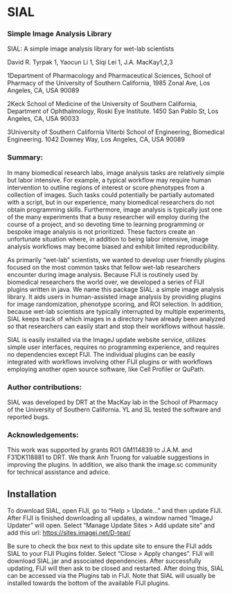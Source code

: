 # SIAL
### Simple Image Analysis Library

SIAL: A simple image analysis library for wet-lab scientists

David R. Tyrpak 1, 
Yaocun Li 1, 
Siqi Lei 1, 
J.A. MacKay1,2,3

1Department of Pharmacology and Pharmaceutical Sciences, School of Pharmacy of the University of Southern California, 1985 Zonal Ave, Los Angeles, CA, USA 90089 

2Keck School of Medicine of the University of Southern California, Department of Ophthalmology, Roski Eye Institute. 1450 San Pablo St, Los Angeles, CA, USA 90033

3University of Southern California Viterbi School of Engineering, Biomedical Engineering. 1042 Downey Way, Los Angeles, CA, USA 90089

### Summary:

In many biomedical research labs, image analysis tasks are relatively simple but labor intensive. For example, a typical workflow may require human intervention to outline regions of interest or score phenotypes from a collection of images. Such tasks could potentially be partially automated with a script, but in our experience, many biomedical researchers do not obtain programming skills. Furthermore, image analysis is typically just one of the many experiments that a busy researcher will employ during the course of a project, and so devoting time to learning programming or bespoke image analysis is not prioritized. These factors create an unfortunate situation where, in addition to being labor intensive, image analysis workflows may become biased and exhibit limited reproducibility. 

As primarily “wet-lab” scientists, we wanted to develop user friendly plugins focused on the most common tasks that fellow wet-lab researchers encounter during image analysis.  Because FIJI is routinely used by biomedical researchers the world over, we developed a series of FIJI plugins written in java.  We name this package SIAL: a simple image analysis library. It aids users in human-assisted image analysis by providing plugins for image randomization, phenotype scoring, and ROI selection. In addition, because wet-lab scientists are typically interrupted by multiple experiments, SIAL keeps track of which images in a directory have already been analyzed so that researchers can easily start and stop their workflows without hassle.

SIAL is easily installed via the ImageJ update website service, utilizes simple user interfaces, requires no programming experience, and requires no dependencies except FIJI. The individual plugins can be easily integrated with workflows involving other FIJI plugins or with workflows employing another open source software, like Cell Profiler or QuPath. 

### Author contributions:
SIAL was developed by DRT at the MacKay lab in the School of Pharmacy of the University of Southern California. YL and SL tested the software and reported bugs.

### Acknowledgements:
This work was supported by grants RO1 GM114839 to J.A.M. and F31DK118881 to DRT. We thank Anh Truong for valuable suggestions in improving the plugins. In addition, we also thank the image.sc community for technical assistance and advice.

## Installation
To download SIAL, open FIJI, go to “Help > Update…” and then update FIJI. After FIJI is finished downloading all updates, a window named “ImageJ Updater” will open. Select “Manage Update Sites > Add update site” and add this url: https://sites.imagej.net/D-tear/

Be sure to check the box next to this update site to ensure the FIJI adds SIAL to your FIJI Plugins folder. Select “Close > Apply changes”. FIJI will download SIAL.jar and associated dependencies. After successfully updating, FIJI will then ask to be closed and restarted. After doing this, SIAL can be accessed via the Plugins tab in FIJI. Note that SIAL will usually be installed towards the bottom of the available FIJI plugins. 

